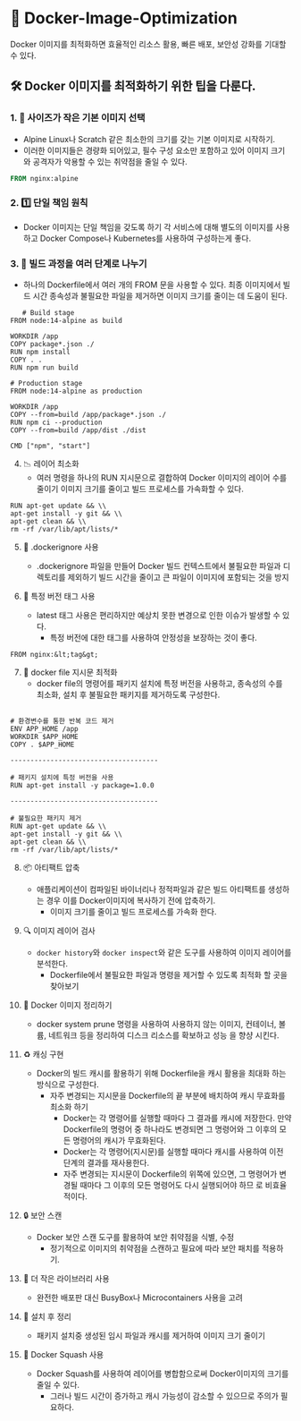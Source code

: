 # 🚀 Docker-Image-Optimization 
Docker 이미지를 최적화하면 효율적인 리소스 활용, 빠른 배포, 보안성 강화를 기대할 수 있다.

## 🛠️ Docker 이미지를 최적화하기 위한 팁을 다룬다.

### 1. 🐳 사이즈가 작은 기본 이미지 선택 
   - Alpine Linux나 Scratch 같은 최소한의 크기를 갖는 기본 이미지로 시작하기.
   - 이러한 이미지들은 경량화 되어있고, 필수 구성 요소만 포함하고 있어 이미지 크기와 공격자가 악용할 수 있는 취약점을 줄일 수 있다.
   ```dockerfile
   FROM nginx:alpine
   ```
### 2. 1️⃣ 단일 책임 원칙
   - Docker 이미지는 단일 책임을 갖도록 하기
     각 서비스에 대해 별도의 이미지를 사용하고 Docker Compose나 Kubernetes를 사용하여 구성하는게 좋다.

### 3. 🔄 빌드 과정을 여러 단계로 나누기
   - 하나의 Dockerfile에서 여러 개의 FROM 문을 사용할 수 있다.
     최종 이미지에서 빌드 시간 종속성과 불필요한 파일을 제거하면 이미지 크기를 줄이는 데 도움이 된다.

```
   # Build stage
FROM node:14-alpine as build

WORKDIR /app
COPY package*.json ./
RUN npm install
COPY . .
RUN npm run build

# Production stage
FROM node:14-alpine as production

WORKDIR /app
COPY --from=build /app/package*.json ./
RUN npm ci --production
COPY --from=build /app/dist ./dist

CMD ["npm", "start"]

```

  4. 📉 레이어 최소화
     - 여러 명령을 하나의 RUN 지시문으로 결합하여 Docker 이미지의 레이어 수를 줄이기
       이미지 크기를 줄이고 빌드 프로세스를 가속화할 수 있다.
```
RUN apt-get update && \\
apt-get install -y git && \\
apt-get clean && \\
rm -rf /var/lib/apt/lists/*
```

  5. 🚫 .dockerignore 사용
     - .dockerignore 파일을 만들어 Docker 빌드 컨텍스트에서 불필요한 파일과 디렉토리를 제외하기
       빌드 시간을 줄이고 큰 파일이 이미지에 포함되는 것을 방지

  6. 🔖 특정 버전 태그 사용
     - latest 태그 사용은 편리하지만 예상치 못한 변경으로 인한 이슈가 발생할 수 있다.
       - 특정 버전에 대한 태그를 사용하여 안정성을 보장하는 것이 좋다.
```
FROM nginx:&lt;tag&gt;
```
  7. 📝 docker file 지시문 최적화
     - docker file의 명령어를 패키지 설치에 특정 버전을 사용하고, 종속성의 수를 최소화, 설치 후 불필요한 패키지를 제거하도록 구성한다.
```

# 환경변수를 통한 반복 코드 제거
ENV APP_HOME /app
WORKDIR $APP_HOME
COPY . $APP_HOME

-------------------------------------

# 패키지 설치에 특정 버전을 사용
RUN apt-get install -y package=1.0.0

-------------------------------------

# 불필요한 패키지 제거
RUN apt-get update && \\
apt-get install -y git && \\
apt-get clean && \\
rm -rf /var/lib/apt/lists/*

```
  8. 📦 아티팩트 압축
     - 애플리케이션이 컴파일된 바이너리나 정적파일과 같은 빌드 아티팩트를 생성하는 경우 이를 Docker이미지에 복사하기 전에 압축하기.
       - 이미지 크기를 줄이고 빌드 프로세스를 가속화 한다.
         
  9. 🔍 이미지 레이어 검사
     - `docker history`와 `docker inspect`와 같은 도구를 사용하여 이미지 레이어를 분석한다.
       - Dockerfile에서 불필요한 파일과 명령을 제거할 수 있도록 최적화 할 곳을 찾아보기
         
  10. 🧹 Docker 이미지 정리하기
      - docker system prune 명령을 사용하여 사용하지 않는 이미지, 컨테이너, 볼륨, 네트워크 등을 정리하여 디스크 리소스를 확보하고 성능         을 향샹 시킨다.
     
  11. ♻️ 캐싱 구현
      - Docker의 빌드 캐시를 활용하기 위해 Dockerfile을 캐시 활용을 최대화 하는 방식으로 구성한다.
        - 자주 변경되는 지시문을 Dockerfile의 끝 부분에 배치하여 캐시 무효화를 최소화 하기
          - Docker는 각 명령어를 실행할 때마다 그 결과를 캐시에 저장한다. 만약 Dockerfile의 명령어 중 하나라도 변경되면 그 명령어와 그             이후의 모든 명령어의 캐시가 무효화된다.
          - Docker는 각 명령어(지시문)를 실행할 때마다 캐시를 사용하여 이전 단계의 결과를 재사용한다.
          - 자주 변경되는 지시문이 Dockerfile의 위쪽에 있으면, 그 명령어가 변경될 때마다 그 이후의 모든 명령어도 다시 실행되어야 하므              로 비효율적이다.
  12. 🔒 보안 스캔
      - Docker 보안 스캔 도구를 활용하여 보안 취약점을 식별, 수정
        - 정기적으로 이미지의 취약점을 스캔하고 필요에 따라 보안 패치를 적용하기.
       
  13. 🐜 더 작은 라이브러리 사용
      - 완전한 배포판 대신 BusyBox나 Microcontainers 사용을 고려

  14. 🧽 설치 후 정리
      - 패키지 설치중 생성된 임시 파일과 캐시를 제거하여 이미지 크기 줄이기
      
  16. 🧊 Docker Squash 사용
      - Docker Squash를 사용하여 레이어를 병합함으로써 Docker이미지의 크기를 줄일 수 있다.
        - 그러나 빌드 시간이 증가하고 캐시 가능성이 감소할 수 있으므로 주의가 필요하다.
       

